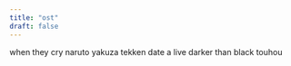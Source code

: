 ```yaml
---
title: "ost"
draft: false
---
```


when they cry
naruto
yakuza 
tekken
date a live
darker than black
touhou